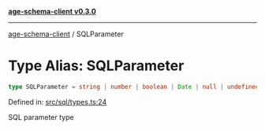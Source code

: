 [**age-schema-client v0.3.0**](../index.md)

***

[age-schema-client](/ageSchemaClient/api-generated/index.md) / SQLParameter

# Type Alias: SQLParameter

```ts
type SQLParameter = string | number | boolean | Date | null | undefined;
```

Defined in: [src/sql/types.ts:24](https://github.com/standardbeagle/ageSchemaClient/blob/main/src/sql/types.ts#L24)

SQL parameter type
